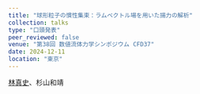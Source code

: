 ```yaml
---
title: "球形粒子の慣性集束：ラムベクトル場を用いた揚力の解析"
collection: talks
type: "口頭発表"
peer_reviewed: false
venue: "第38回 数値流体力学シンポジウム CFD37"
date: 2024-12-11
location: "東京"
---
```


<u>林真史</u>、杉山和靖